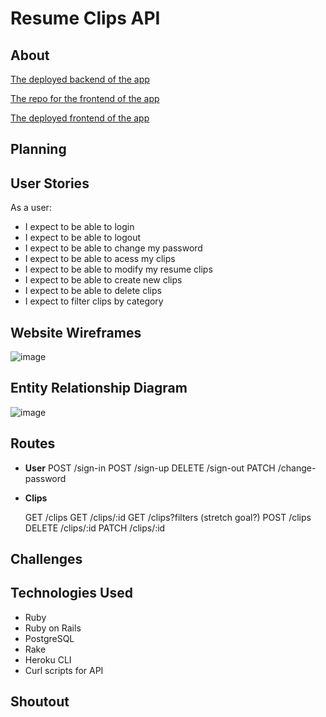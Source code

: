 # Resume Clips API

## About

  [The deployed backend of the app](https://resume-clips-rails-api.herokuapp.com/)

  [The repo for the frontend of the app](https://github.com/nicholaspowel/resume-clips-client)

  [The deployed frontend of the app](https://nicholaspowel.github.io/resume-clips-client/)

## Planning

## User Stories

As a user:

-   I expect to be able to login
-   I expect to be able to logout
-   I expect to be able to change my password
-   I expect to be able to acess my clips
-   I expect to be able to modify my resume clips
-   I expect to be able to create new clips
-   I expect to be able to delete clips
-   I expect to filter clips by category

## Website Wireframes

![image](https://drive.google.com/file/d/10E42GiRzCYXfrn9hROw-xQbMx5x4agXb/view?usp=sharing)

## Entity Relationship Diagram

![image](https://drive.google.com/file/d/10ED1uM2eKj_gyP9G1Us43-8cR1Fbvpp_/view?usp=sharing)

## Routes

-   **User**
        POST /sign-in
        POST /sign-up
        DELETE /sign-out
        PATCH /change-password
-   **Clips**


    GET /clips
    GET /clips/:id
    GET /clips?filters (stretch goal?)
    POST /clips
    DELETE /clips/:id
    PATCH /clips/:id

## Challenges

## Technologies Used

-   Ruby
-   Ruby on Rails
-   PostgreSQL
-   Rake
-   Heroku CLI
-   Curl scripts for API

## Shoutout
